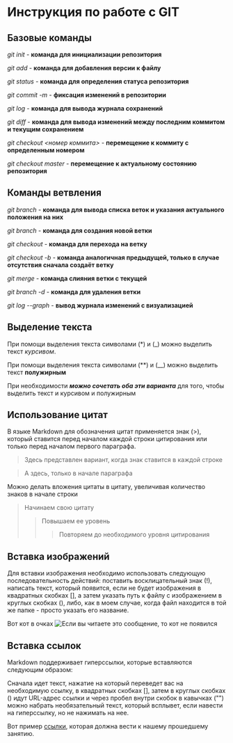 # Инструкция по работе с GIT

## Базовые команды

*git init* - **команда для инициализации репозитория**

*git add* - **команда для добавления версии к файлу**

*git status* - **команда для определения статуса репозитория**

*git commit -m <message>* - **фиксация изменений в репозитории**

*git log* - **команда для вывода журнала сохранений**

*git diff* - **команда для вывода изменений между последним коммитом и текущим сохранением**

*git checkout <номер коммита>* - **перемещение к коммиту с определенным номером**

*git checkout master* - **перемещение к актуальному состоянию репозитория**

## Команды ветвления

*git branch* - **команда для вывода списка веток и указания актуального положения на них**

*git branch <branchName>* - **команда для создания новой ветки <branchName>**

*git checkout <branchName>* - **команда для перехода на ветку <branchName>**

*git checkout -b <branchName>* - **команда аналогичная предыдущей, только в случае отсутствия сначала создаёт ветку**

*git merge <branchName>* - **команда слияния ветки <branchName> с текущей**

*git branch -d <branchName>* - **команда для удаления ветки <branchName>**

*git log --graph* - **вывод журнала изменений с визуализацией**

## Выделение текста

При помощи выделения текста символами (*) и (_) можно выделить текст *курсивом*.

При помощи выделения текста символами (**) и (__) можно выделить текст **полужирным**

При необходимости **_можно сочетать оба эти варианта_** для того, чтобы выделить текст и курсивом и полужирным

## Использование цитат

В языке Markdown для обозначения цитат применяется знак (>), который ставится перед началом каждой строки цитирования или только перед началом первого параграфа.

>Здесь представлен вариант,
>когда знак ставится в каждой строке

>А здесь, только
в начале параграфа

Можно делать вложения цитаты в цитату, увеличивая количество знаков в начале строки

>Начинаем свою цитату
>>Повышаем ее уровень
>>>Повторяем до необходимого уровня цитирования

## Вставка изображений

Для вставки изображения необходимо использовать следующую последовательность действий: поставить восклицательный знак (!), написать текст, который появится, если не будет изображения в квадратных скобках [], а затем указать путь к файлу с изображением в круглых скобках (), либо, как в моем случае, когда файл находится в той же папке - просто указать его название.

Вот кот в очках ![Если вы читаете это сообщение, то кот не появился](cat.jpg)

## Вставка ссылок

Markdown поддерживает гиперссылки, которые вставляются следующим образом:

Сначала идет текст, нажатие на который переведет вас на необходимую ссылку, в квадратных скобках [], затем в круглых скобках () идут URL-адрес ссылки и через пробел внутри скобок в кавычках ("") можно набрать необязательный текст, который всплывет, если навести на гиперссылку, но не нажимать на нее.

Вот пример [ссылки](https://gb.ru/lessons/280749 "Здесь должна быть запись нашего семинара"), которая должна вести к нашему прошедшему занятию.
